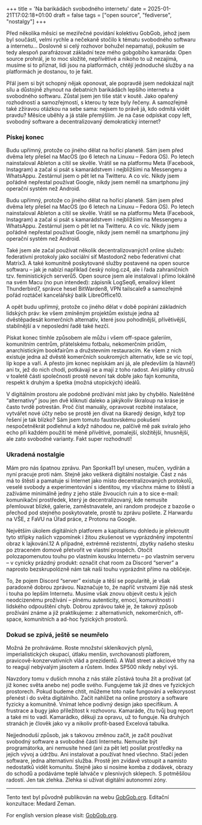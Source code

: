 +++
title = 'Na barikádách svobodného internetu'
date = 2025-01-21T17:02:18+01:00
draft = false
tags = ["open source", "fediverse", "nostalgy"]
+++

Před několika měsíci se meziřečné povídání kolektivu GobGob, jehož jsem byl součástí, velmi rychle a nečekaně stočilo k tématu svobodného softwaru a internetu… Doslovně si celý rozhovor bohužel nepamatuji, pokusím se tedy alespoň parafrázovat základní teze mého gobgobího kamaráda: Open source prohrál, je to moc složité, nepřívětivé a nikoho to už nezajímá, musíme si to přiznat, lidi jsou na platformách, chtějí jednoduché služby a na platformách je dostanou, to je fakt.

Přál jsem si být schopný nějak oponovat, ale popravdě jsem nedokázal najít sílu a důstojně zhynout na debatních barikádách lepšího internetu a svobodného softwaru. Zůstal jsem jen tiše stát v koutě. Jako opařený rozhodností a samozřejmostí, s kterou ty teze byly řečeny. A samozřejmě také zžíravou otázkou na sebe sama: nejsem to právě já, kdo odmítá vidět pravdu? Měsíce uběhly a já stále přemýšlím. Je na čase odpískat copy left, svobodný software a decentralizovaný demokratický internet?

### Pískej konec

Budu upřímný, protože co jiného dělat na hořící planetě. Sám jsem před dvěma lety přešel na MacOS (po 6 letech na Linuxu – Fedora OS). Po letech nainstaloval Ableton a cítil se skvěle. Vrátil se na platformu Meta (Facebook, Instagram) a začal si psát s kamarádstvem i nejbližšími na Messengeru a WhatsAppu. Zestárnul jsem o pět let na Twitteru. A co víc. Nikdy jsem pořádně nepřestal používat Google, nikdy jsem neměl na smartphonu jiný operační systém než Android.

Budu upřímný, protože co jiného dělat na hořící planetě. Sám jsem před dvěma lety přešel na MacOS (po 6 letech na Linuxu – Fedora OS). Po letech nainstaloval Ableton a cítil se skvěle. Vrátil se na platformu Meta (Facebook, Instagram) a začal si psát s kamarádstvem i nejbližšími na Messengeru a WhatsAppu. Zestárnul jsem o pět let na Twitteru. A co víc. Nikdy jsem pořádně nepřestal používat Google, nikdy jsem neměl na smartphonu jiný operační systém než Android.

Také jsem ale začal používat několik decentralizovaných1 online služeb: federativní protokoly jako sociální síť Mastodon2 nebo federativní chat Matrix3. A také komunitně poskytované služby postavené na open source softwaru – jak je nabízí například český nolog.cz4, ale i řada zahraničních tzv. feministických serverů5. Open source jsem ale instaloval i přímo lokálně na svém Macu (no pun intended): zápisník LogSeq6, emailový klient Thunderbird7, správce hesel BitWarden8, VPN tailscale9 a samozřejmě pořád roztáčel kancelářský balík LibreOffice10.

A opět budu upřímný, protože co jiného dělat v době popírání základních lidských práv: ke všem zmíněným projektům existuje jedna až dvěstěpadesát komerčních alternativ, které jsou pohodlnější, přívětivější, stabilnější a v neposlední řadě také hezčí.

Pískat konec tímhle způsobem ale můžu i všem off-space galeriím, komunitním centrům, přátelskému fotbalu, nekomerčním pridům, anarchistickým bookfairům a družstevním restauracím. Ke všem z nich existuje jedna až dvěstě komerčních soukromých alternativ, kde se víc topí, líp kope a vaří. A přesto jim konec nepískám ani já, ale především (a hlavně!) ani tx, jež do nich chodí, potkávají se a mají z toho radost. Ani plátky citrusů v toaletě části společnosti prostě nevoní tak dobře jako fajn komunita, respekt k druhým a špetka (možná utopických) ideálů.

V digitálním prostoru ale podobné prožívání míst jako by chybělo. Naleštěné “alternativy” jsou jen dvě kliknutí daleko a jakýkoliv škraloup na kráse je často tvrdě potrestán. Proč číst manuály, opravovat rozbité instalace, vytvářet nové účty nebo se prostě jen dívat na škaredý design, když top řešení je tak blízko? Sám jsem tomuto faustovskému pokušení nespočetněkrát podlehnul a když náhodou ne, palčivě mě pak svíralo jeho echo při každém použití té méně přívětivé, pomalejší, složitější, hnusnější, ale zato svobodné varianty. Fakt super rozhodnutí!

### Ukradená nostalgie

Mám pro nás špatnou zprávu. Pan Sponka11 byl unesen, mučen, vydírán a nyní pracuje proti nám. Stejně jako veškerá digitální nostalgie. Část z nás má to štěstí a pamatuje si Internet jako místo decentralizovaných protokolů, veselé svobody a experimentování s identitou, my všxchnx máme to štěstí a zažíváme minimálně jedny z jeho stále živoucích ruin a to sice e-mail: komunikační prostředek, který je decentralizovaný, kde nemusíte přemlouvat blízké, galerie, zaměstnavatele, ani random prodejce z bazoše o přechod pod stejného poskytovatele, prostě tu zprávu pošlete. Z Harwardu na VŠE, z FaVU na Úřad práce, z Protonu na Google.

Největším úkolem digitálních platforem a kapitalismu dohledu je překroutit tyto střípky našich vzpomínek i žitou zkušenost ve vyprázdněný impotentní obraz k lajkování.12 A případné, extrémně rezistentní, zbytky našeho stesku po ztraceném domově přetvořit ve vlastní prospěch. Otočit polozapomenutou touhu po vlastním kousku Internetu – po vlastním serveru – v cynicky prázdný produkt: označit chat room za Discord “server” a naprosto bezskrupolózně nám tak naši touhu vyprázdnit přímo na obličeje.

To, že pojem Discord “server” existuje a těší se popularitě, je však paradoxně dobrou zprávou. Naznačuje to, že napříč vrstvami žije náš stesk i touha po lepším Internetu. Musíme však znovu objevit cestu k jejich neodcizenému prožívání – plnému autenticity, emocí, komunitnosti i lidského odpouštění chyb. Dobrou zprávou také je, že takový způsob prožívání známe a již praktikujeme: z alternativních, nekomerčních, off-space, komunitních a ad-hoc fyzických prostorů.

### Dokud se zpívá, ještě se neumřelo

Možná že prohráváme. Roste množství skleníkových plynů, imperialistických okupací, útlaku menšin, svrchovanosti platforem, pravicově-konzervativních vlád a prezidentů. A Wall street a akciové trhy na to reagují nebývalým jásotem a růstem. Index SP500 nikdy nebyl výš.

Navzdory tomu v duších mnoha z nás stále zůstává touha žít a prožívat (ať již konec světa anebo ne) podle svého. Fungujeme tak již dnes ve fyzických prostorech. Pokud budeme chtít, můžeme toto naše fungování a velkorysost přenést i do světa digitálního. Začít nahlížet na online prostory a software fyzicky a komunitně. Vnímat lehce podivný design jako specifikum. A frustrace a bugy jako příležitost k rozhovoru. Kamaráde, čtu tvůj bug report a také mi to vadí. Kamarádko, děkuji za opravu, už to funguje. Na druhých stranách je člověk jako vy a nikoliv profit-based Excelová tabulka.

Nejjednoduší způsob, jak s takovou změnou začít, je začít používat svobodný software a svobodné části Internetu. Nemusíte být programátorka, ani nemusíte hned (ani za pět let) posílat prostředky na jejich vývoj a údržbu. Ani instalovat a používat hned všechno. Stačí jeden software, jedna alternativní služba. Prostě jen zvídavě vstoupit a namísto nedostatků vidět komunitu. Stejně jako si nosíme komba z dodávek, obrazy do schodů a podáváme teplé lahváče v plesnivých sklepech. S potměšilou radostí. Jen tak zlehka. Zlehka si užívat digitální autonomní zóny.
  
   




---
Tento text byl původně publikován na webu [GobGob.org](https://www.gobgob.org/2025/01/20/goblog-na-barikadach-svobodneho-internetu/?ref=gajdosik.org).
Editační konzultace: Medard Zeman.

For english version please visit: [GobGob.org](https://www.gobgob.org/2025/01/20/goblog-na-barikadach-svobodneho-internetu/?ref=gajdosik.org).
